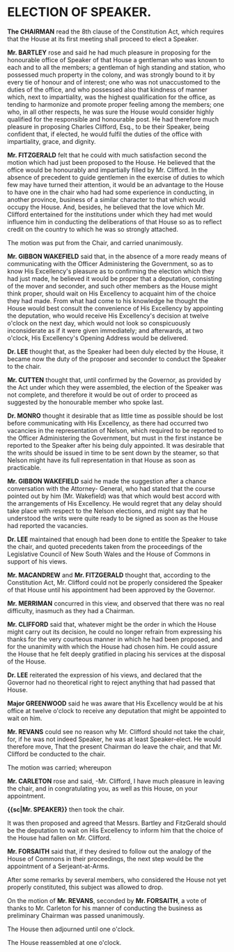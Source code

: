 # ELECTION OF SPEAKER.

**The CHAIRMAN** read the 8th clause of the Constitution Act, which requires that the House at its first meeting shall proceed to elect a Speaker.

**Mr. BARTLEY** rose and said he had much pleasure in proposing for the honourable office of Speaker of that House a gentleman who was known to each and to all the members; a gentleman of high standing and station, who possessed much property in the colony, and was strongly bound to it by every tie of honour and of interest; one who was not unaccustomed to the duties of the office, and who possessed also that kindness of manner which, next to impartiality, was the highest qualification for the office, as tending to harmonize and promote proper feeling among the members; one who, in all other respects, he was sure the House would consider highly qualified for the responsible and honourable post. He had therefore much pleasure in proposing Charles Clifford, Esq., to be their Speaker, being confident that, if elected, he would fulfil the duties of the office with impartiality, grace, and dignity.

**Mr. FITZGERALD** felt that he could with much satisfaction second the motion which had just been proposed to the House. He believed that the office would be honourably and impartially filled by Mr. Clifford. In the absence of precedent to guide gentlemen in the exercise of duties to which few may have turned their attention, it would be an advantage to the House to have one in the chair who had had some experience in conducting, in another province, business of a similar character to that which would occupy the House. And, besides, he believed that the love which Mr. Clifford entertained for the institutions under which they had met would influence him in conducting the deliberations of that House so as to reflect credit on the country to which he was so strongly attached.

The motion was put from the Chair, and carried unanimously.

**Mr. GIBBON WAKEFIELD** said that, in the absence of a more ready means of communicat<!--3-->ing with the Officer Administering the Government, so as to know His Excellency's pleasure as to confirming the election which they had just made, he believed it would be proper that a deputation, consisting of the mover and seconder, and such other members as the House might think proper, should wait on His Excellency to acquaint him of the choice they had made. From what had come to his knowledge he thought the House would best consult the convenience of His Excellency by appointing the deputation, who would receive His Excellency's decision at twelve o'clock on the next day, which would not look so conspicuously inconsiderate as if it were given immediately; and afterwards, at two o'clock, His Excellency's Opening Address would be delivered.

**Dr. LEE** thought that, as the Speaker had been duly elected by the House, it became now the duty of the proposer and seconder to conduct the Speaker to the chair.

**Mr. CUTTEN** thought that, until confirmed by the Governor, as provided by the Act under which they were assembled, the election of the Speaker was not complete, and therefore it would be out of order to proceed as suggested by the honourable member who spoke last.

**Dr. MONRO** thought it desirable that as little time as possible should be lost before communicating with His Excellency, as there had occurred two vacancies in the representation of Nelson, which required to be reported to the Officer Administering the Government, but must in the first instance be reported to the Speaker after his being duly appointed. It was desirable that the writs should be issued in time to be sent down by the steamer, so that Nelson might have its full representation in that House as soon as practicable.

**Mr. GIBBON WAKEFIELD** said he made the suggestion after a chance conversation with the Attorney- General, who had stated that the course pointed out by him (Mr. Wakefield) was that which would best accord with the arrangements of His Excellency. He would regret that any delay should take place with respect to the Nelson elections, and might say that he understood the writs were quite ready to be signed as soon as the House had reported the vacancies.

**Dr. LEE** maintained that enough had been done to entitle the Speaker to take the chair, and quoted precedents taken from the proceedings of the Legislative Council of New South Wales and the House of Commons in support of his views.

**Mr. MACANDREW** and **Mr. FITZGERALD** thought that, according to the Constitution Act, Mr. Clifford could not be properly considered the Speaker of that House until his appointment had been approved by the Governor.

**Mr. MERRIMAN** concurred in this view, and observed that there was no real difficulty, inasmuch as they had a Chairman.

**Mr. CLIFFORD** said that, whatever might be the order in which the House might carry out its decision, he could no longer refrain from expressing his thanks for the very courteous manner in which he had been proposed, and for the unanimity with which the House had chosen him. He could assure the House that he felt deeply gratified in placing his services at the disposal of the House.

**Dr. LEE** reiterated the expression of his views, and declared that the Governor had no theoretical right to reject anything that had passed that House.

**Major GREENWOOD** said he was aware that His Excellency would be at his office at twelve o'clock to receive any deputation that might be appointed to wait on him.

**Mr. REVANS** could see no reason why Mr. Clifford should not take the chair, for, if he was not indeed Speaker, he was at least Speaker-elect. He would therefore move, That the present Chairman do leave the chair, and that Mr. Clifford be conducted to the chair.

The motion was carried; whereupon

**Mr. CARLETON** rose and said, -Mr. Clifford,
I have much pleasure in leaving the chair, and in congratulating you, as well as this House, on your appointment.

**{{sc|Mr. SPEAKER}}** then took the chair.

It was then proposed and agreed that Messrs. Bartley and FitzGerald should be the deputation to wait on His Excellency to inform him that the choice of the House had fallen on Mr. Clifford.

**Mr. FORSAITH** said that, if they desired to follow out the analogy of the House of Commons in their proceedings, the next step would be the appointment of a Serjeant-at-Arms.

After some remarks by several members, who considered the House not yet properly constituted, this subject was allowed to drop.

On the motion of **Mr. REVANS**, seconded by **Mr. FORSAITH**, a vote of thanks to Mr. Carleton for his manner of conducting the business as preliminary Chairman was passed unanimously.

The House then adjourned until one o'clock.

The House reassembled at one o'clock.